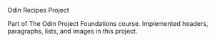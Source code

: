 Odin Recipes Project

Part of The Odin Project Foundations course. Implemented headers, paragraphs, lists, and images in this project.
